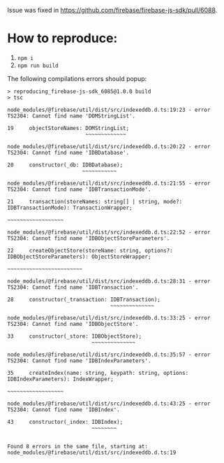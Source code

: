 Issue was fixed in https://github.com/firebase/firebase-js-sdk/pull/6088.

# How to reproduce:

1. `npm i`
2. `npm run build`

The following compilations errors should popup:

```
> reproducing_firebase-js-sdk_6085@1.0.0 build
> tsc

node_modules/@firebase/util/dist/src/indexeddb.d.ts:19:23 - error TS2304: Cannot find name 'DOMStringList'.

19     objectStoreNames: DOMStringList;
                         ~~~~~~~~~~~~~

node_modules/@firebase/util/dist/src/indexeddb.d.ts:20:22 - error TS2304: Cannot find name 'IDBDatabase'.

20     constructor(_db: IDBDatabase);
                        ~~~~~~~~~~~

node_modules/@firebase/util/dist/src/indexeddb.d.ts:21:55 - error TS2304: Cannot find name 'IDBTransactionMode'.

21     transaction(storeNames: string[] | string, mode?: IDBTransactionMode): TransactionWrapper;
                                                         ~~~~~~~~~~~~~~~~~~

node_modules/@firebase/util/dist/src/indexeddb.d.ts:22:52 - error TS2304: Cannot find name 'IDBObjectStoreParameters'.

22     createObjectStore(storeName: string, options?: IDBObjectStoreParameters): ObjectStoreWrapper;
                                                      ~~~~~~~~~~~~~~~~~~~~~~~~

node_modules/@firebase/util/dist/src/indexeddb.d.ts:28:31 - error TS2304: Cannot find name 'IDBTransaction'.

28     constructor(_transaction: IDBTransaction);
                                 ~~~~~~~~~~~~~~

node_modules/@firebase/util/dist/src/indexeddb.d.ts:33:25 - error TS2304: Cannot find name 'IDBObjectStore'.

33     constructor(_store: IDBObjectStore);
                           ~~~~~~~~~~~~~~

node_modules/@firebase/util/dist/src/indexeddb.d.ts:35:57 - error TS2304: Cannot find name 'IDBIndexParameters'.

35     createIndex(name: string, keypath: string, options: IDBIndexParameters): IndexWrapper;
                                                           ~~~~~~~~~~~~~~~~~~

node_modules/@firebase/util/dist/src/indexeddb.d.ts:43:25 - error TS2304: Cannot find name 'IDBIndex'.

43     constructor(_index: IDBIndex);
                           ~~~~~~~~


Found 8 errors in the same file, starting at: node_modules/@firebase/util/dist/src/indexeddb.d.ts:19
```

